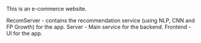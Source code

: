 This is an e-commerce website.


RecomServer - contains the recommendation service (using NLP, CNN and FP Growth) for the app. 
Server - Main service for the backend.
Frontend - UI for the app.
